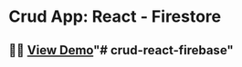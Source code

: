 # Crud App: React - Firestore

## 👨‍💻 [View Demo](https://crud-react-4a711.web.app/)"# crud-react-firebase" 
